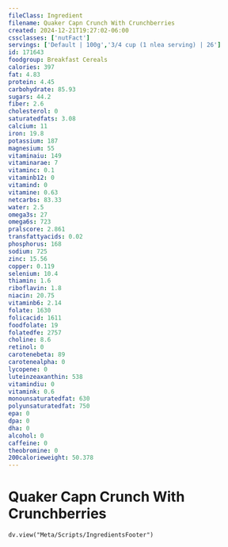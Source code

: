 ```yaml
---
fileClass: Ingredient
filename: Quaker Capn Crunch With Crunchberries
created: 2024-12-21T19:27:02-06:00
cssclasses: ['nutFact']
servings: ['Default | 100g','3/4 cup (1 nlea serving) | 26']
id: 171643
foodgroup: Breakfast Cereals
calories: 397
fat: 4.83
protein: 4.45
carbohydrate: 85.93
sugars: 44.2
fiber: 2.6
cholesterol: 0
saturatedfats: 3.08
calcium: 11
iron: 19.8
potassium: 187
magnesium: 55
vitaminaiu: 149
vitaminarae: 7
vitaminc: 0.1
vitaminb12: 0
vitamind: 0
vitamine: 0.63
netcarbs: 83.33
water: 2.5
omega3s: 27
omega6s: 723
pralscore: 2.861
transfattyacids: 0.02
phosphorus: 168
sodium: 725
zinc: 15.56
copper: 0.119
selenium: 10.4
thiamin: 1.6
riboflavin: 1.8
niacin: 20.75
vitaminb6: 2.14
folate: 1630
folicacid: 1611
foodfolate: 19
folatedfe: 2757
choline: 8.6
retinol: 0
carotenebeta: 89
carotenealpha: 0
lycopene: 0
luteinzeaxanthin: 538
vitamindiu: 0
vitamink: 0.6
monounsaturatedfat: 630
polyunsaturatedfat: 750
epa: 0
dpa: 0
dha: 0
alcohol: 0
caffeine: 0
theobromine: 0
200calorieweight: 50.378
---
```


# Quaker Capn Crunch With Crunchberries

```dataviewjs
dv.view("Meta/Scripts/IngredientsFooter")
```